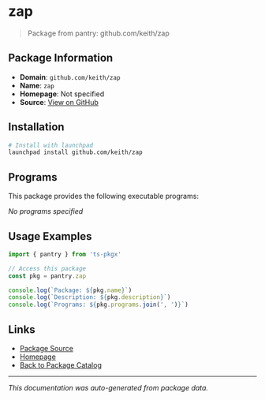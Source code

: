 # zap

> Package from pantry: github.com/keith/zap

## Package Information

- **Domain**: `github.com/keith/zap`
- **Name**: `zap`
- **Homepage**: Not specified
- **Source**: [View on GitHub](https://github.com/pkgxdev/pantry/tree/main/projects/github.com/keith/zap/package.yml)

## Installation

```bash
# Install with launchpad
launchpad install github.com/keith/zap
```

## Programs

This package provides the following executable programs:

*No programs specified*

## Usage Examples

```typescript
import { pantry } from 'ts-pkgx'

// Access this package
const pkg = pantry.zap

console.log(`Package: ${pkg.name}`)
console.log(`Description: ${pkg.description}`)
console.log(`Programs: ${pkg.programs.join(', ')}`)
```

## Links

- [Package Source](https://github.com/pkgxdev/pantry/tree/main/projects/github.com/keith/zap/package.yml)
- [Homepage](#)
- [Back to Package Catalog](../../../package-catalog.md)

---

*This documentation was auto-generated from package data.*
